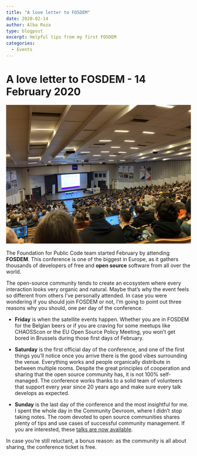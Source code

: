 ```yaml
---
title: "A love letter to FOSDEM"
date: 2020-02-14
author: Alba Roza
type: blogpost
excerpt: Helpful tips from my first FOSDEM
categories:
  - Events
---
```


# A love letter to FOSDEM - 14 February 2020

![FOSDEM main room](/assets/FOSDEM.jpg)

The Foundation for Public Code team started February by attending **FOSDEM**. This conference is one of the biggest in Europe, as it gathers thousands of developers of free and **open source** software from all over the world.

The open-source community tends to create an ecosystem where every interaction looks very organic and natural. Maybe that’s why the event feels so different from others I’ve personally attended. In case you were wondering if you should join FOSDEM or not, I’m going to point out three reasons why you should, one per day of the conference.

* **Friday** is when the satellite events happen. Whether you are in FOSDEM for the Belgian beers or if you are craving for some meetups like CHAOSScon or the EU Open Source Policy Meeting, you won’t get bored in Brussels during those first days of February. 

* **Saturday** is the first official day of the conference, and one of the first things you’ll notice once you arrive there is the good vibes surrounding the venue. Everything works and people organically distribute in between multiple rooms. Despite the great principles of cooperation and sharing that the open source community has, it is not 100% self-managed. The conference works thanks to a solid team of volunteers that support every year since 20 years ago and make sure every talk develops as expected.

* **Sunday** is the last day of the conference and the most insightful for me. I spent the whole day in the Community Devroom, where I didn’t stop taking notes. The room devoted to open source communities shares plenty of tips and use cases of successful community management. If you are interested, these [talks are now available](https://fosdem.org/2020/schedule/track/community_devroom/).

In case you’re still reluctant, a bonus reason: as the community is all about sharing, the conference ticket is free.
